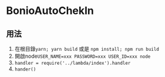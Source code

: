 # BonioAutoChekIn

## 用法
1. 在根目錄`yarn; yarn build` 或是 `npm install; npm run build`
2. 開啟node`USER_NAME=xxx PASSWORD=xxx USER_ID=xxx node`
3. `handler = require('../lambda/index').handler`
4. `hander()`
